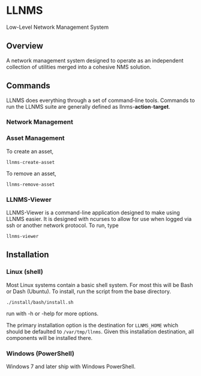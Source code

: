 LLNMS
=====

Low-Level Network Management System

Overview
--------
A network management system designed to operate as an independent collection
of utilities merged into a cohesive NMS solution.

Commands
--------

LLNMS does everything through a set of command-line tools.  Commands to run the LLNMS suite
are generally defined as llnms-**action**-**target**.  

###  Network Management




###  Asset Management

To create an asset, 

    llnms-create-asset

To remove an asset,

    llnms-remove-asset
 


###  LLNMS-Viewer

LLNMS-Viewer is a command-line application designed to make using LLNMS easier.  It is
designed with ncurses to allow for use when logged via ssh or another network protocol. To
run, type

    llnms-viewer



Installation
------------

### Linux (shell)
Most Linux systems contain a basic shell system.  For 
most this will be Bash or Dash (Ubuntu).  To install, 
run the script from the base directory.

    ./install/bash/install.sh

run with -h or -help for more options.

The primary installation option is the destination for `LLNMS_HOME` which 
should be defaulted to `/var/tmp/llnms`.  Given this installation destination,
all components will be installed there. 

### Windows (PowerShell)
Windows 7 and later ship with Windows PowerShell.



